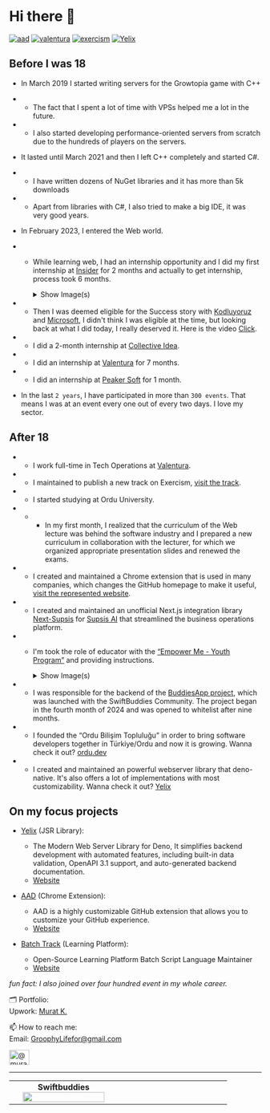 # Hi there 👋

[![aad](https://github.com/user-attachments/assets/0c7d941b-7060-427c-b5d0-a95409bfa96f)](https://chromewebstore.google.com/detail/aad-highly-customizable-g/mgcjpifcmjkabdlpgbiahcdhknjjdmff)
[![valentura](https://github.com/user-attachments/assets/808e7442-08f8-4da2-a217-fa245ecb005a)](https://valentura.com/)
[![exercism](https://github.com/user-attachments/assets/e58c8f39-7283-4278-a26e-7e0a8fc5c282)](https://exercism.org/tracks/batch)
[![Yelix](https://github.com/user-attachments/assets/ee5ff826-caad-4292-9498-e62a2a1bb4c5)](https://yelix-docs.deno.dev/)

## Before I was 18

- In March 2019 I started writing servers for the Growtopia game with C++
- - The fact that I spent a lot of time with VPSs helped me a lot in the future.
- - I also started developing performance-oriented servers from scratch due to the hundreds of players on the servers.
- It lasted until March 2021 and then I left C++ completely and started C#.
- - I have written dozens of NuGet libraries and it has more than 5k downloads
- - Apart from libraries with C#, I also tried to make a big IDE, it was very good years.
- In February 2023, I entered the Web world.
- - While learning web, I had an internship opportunity and I did my first internship at [Insider](https://useinsider.com/) for 2 months and actually to get internship, process took 6 months.
    <details>
      <summary>Show Image(s)</summary>

      ![0_6IvMgMgAaRghgaG5](https://github.com/user-attachments/assets/c2539af4-13f4-46e8-9dc2-1fc1921ebc8e)
      ![0_6GiVrBlQDR-n9fAs](https://github.com/user-attachments/assets/b01a5186-fa66-4199-9ebf-9e56931368f9)



    </details>
- - Then I was deemed eligible for the Success story with [Kodluyoruz](https://www.kodluyoruz.org/en) and [Microsoft](https://microsoft.com/), I didn't think I was eligible at the time, but looking back at what I did today, I really deserved it. Here is the video [Click](https://www.youtube.com/watch?v=SiRbxzKw-hY&t=1s).
- - I did a 2-month internship at [Collective Idea](https://www.collectiveidea.net/).
- - I did an internship at [Valentura](https://valentura.com/) for 7 months.
- - I did an internship at [Peaker Soft](https://peakersoft.net/) for 1 month.

- In the last `2 years`, I have participated in more than `300 events`. That means I was at an event every one out of every two days. I love my sector.

## After 18

- - I work full-time in Tech Operations at [Valentura](https://valentura.com/).
- - I maintained to publish a new track on Exercism, [visit the track](https://exercism.org/tracks/batch).
- - I started studying at Ordu University.
- - - In my first month, I realized that the curriculum of the Web lecture was behind the software industry and I prepared a new curriculum in collaboration with the lecturer, for which we organized appropriate presentation slides and renewed the exams.
- - I created and maintained a Chrome extension that is used in many companies, which changes the GitHub homepage to make it useful, [visit the represented website](https://aad-ext.vercel.app/).
- - I created and maintained an unofficial Next.js integration library [Next-Supsis](https://github.com/GroophyLifefor/next-supsis) for [Supsis AI](https://supsis.com/) that streamlined the business operations platform.
- - I'm took the role of educator with the [“Empower Me - Youth Program”](https://habitatdernegi.org/en/entrepreneurship/empower-me-youth-program/) and providing instructions.
    <details>
      <summary>Show Image(s)</summary>

      ![470086807_18474821071000986_7678186982816186846_n](https://github.com/user-attachments/assets/476c8ef3-d4f8-4509-ac6d-1c5455f2d538)

    </details>
- - I was responsible for the backend of the [BuddiesApp project](https://github.com/SwiftBuddiesTR/BuddiesIOS), which was launched with the SwiftBuddies Community. The project began in the fourth month of 2024 and was opened to whitelist after nine months.
- - I founded the “Ordu Bilişim Topluluğu” in order to bring software developers together in Türkiye/Ordu and now it is growing. Wanna check it out? [ordu.dev](https://ordu.dev/)
- - I created and maintained an powerful webserver library that deno-native. It's also offers a lot of implementations with most customizability. Wanna check it out? [Yelix](https://github.com/GroophyLifefor/yelix)

## On my focus projects

- [Yelix](https://github.com/GroophyLifefor/yelix) (JSR Library):
  - The Modern Web Server Library for Deno, It simplifies backend development with automated features, including built-in data validation, OpenAPI 3.1 support, and auto-generated backend documentation.
  - [Website](https://yelix-docs.deno.dev/)

- [AAD](https://github.com/GroophyLifefor/aad) (Chrome Extension):
  - AAD is a highly customizable GitHub extension that allows you to customize your GitHub experience.
  - [Website](https://aad-ext.vercel.app/)
 
- [Batch Track](https://github.com/exercism/batch) (Learning Platform):
  - Open-Source Learning Platform Batch Script Language Maintainer
  - [Website](https://exercism.org/tracks/batch)

_fun fact: I also joined over four hundred event in my whole career._

🗂️ Portfolio: \
Upwork:  [Murat K.](https://www.upwork.com/freelancers/~0188f6ba1afc59d755)


📫 How to reach me: \
Email:   [GroophyLifefor@gmail.com](mailto:GroophyLifefor@gmail.com)

<a href="https://medium.com/@muratkirazkaya" target="blank"><img align="center" src="https://raw.githubusercontent.com/rahuldkjain/github-profile-readme-generator/master/src/images/icons/Social/medium.svg" alt="@muratkirazkaya" height="30" width="40" /></a>

---

<center>
     <table cellpadding="1" width="80%">
       <col width="33%">
       <col width="33%">
       <tr align="center">
       </tr>
       <tr align="center">
           <td style="border:none;vertical-align:middle;">
                <b>Swiftbuddies</b>
                <img src="https://github.com/GroophyLifefor/GroophyLifefor/assets/77299279/65047771-ee9a-490a-804b-d7c40b8864c0" width="90%" > </td>
          </tr>
     </table>
</center>
